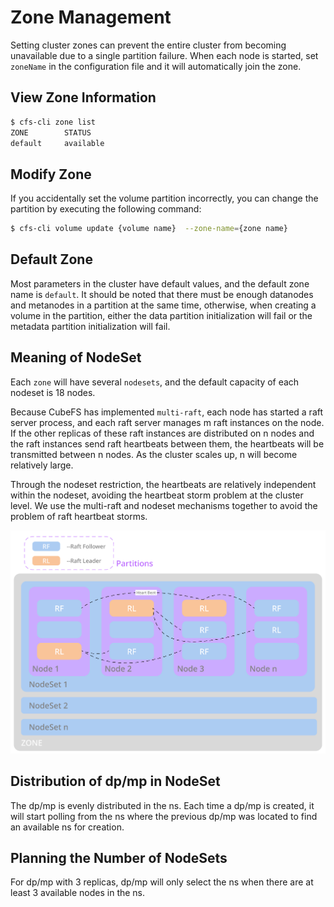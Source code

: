 # Zone Management

Setting cluster zones can prevent the entire cluster from becoming unavailable due to a single partition failure. When each node is started, set `zoneName` in the configuration file and it will automatically join the zone.

## View Zone Information

``` bash
$ cfs-cli zone list
ZONE        STATUS    
default     available
```

## Modify Zone

If you accidentally set the volume partition incorrectly, you can change the partition by executing the following command:

``` bash
$ cfs-cli volume update {volume name}  --zone-name={zone name}
```

## Default Zone

Most parameters in the cluster have default values, and the default zone name is `default`. It should be noted that there must be enough datanodes and metanodes in a partition at the same time, otherwise, when creating a volume in the partition, either the data partition initialization will fail or the metadata partition initialization will fail.

## Meaning of NodeSet

Each `zone` will have several `nodesets`, and the default capacity of each nodeset is 18 nodes.

Because CubeFS has implemented `multi-raft`, each node has started a raft server process, and each raft server manages m raft instances on the node. If the other replicas of these raft instances are distributed on n nodes and the raft instances send raft heartbeats between them, the heartbeats will be transmitted between n nodes. As the cluster scales up, n will become relatively large.

Through the nodeset restriction, the heartbeats are relatively independent within the nodeset, avoiding the heartbeat storm problem at the cluster level. We use the multi-raft and nodeset mechanisms together to avoid the problem of raft heartbeat storms.

![nodeset](../pic/nodeset.png)

## Distribution of dp/mp in NodeSet

The dp/mp is evenly distributed in the ns. Each time a dp/mp is created, it will start polling from the ns where the previous dp/mp was located to find an available ns for creation.

## Planning the Number of NodeSets

For dp/mp with 3 replicas, dp/mp will only select the ns when there are at least 3 available nodes in the ns. 